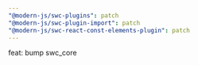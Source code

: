 ```yaml
---
"@modern-js/swc-plugins": patch
"@modern-js/swc-plugin-import": patch
"@modern-js/swc-react-const-elements-plugin": patch
---
```


feat: bump swc_core
